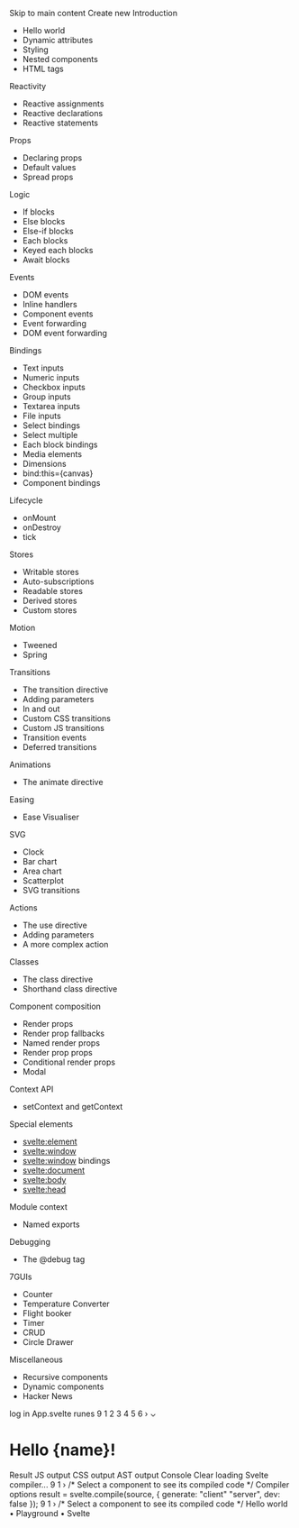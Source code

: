 Skip to main content
Create new Introduction
  * Hello world
  * Dynamic attributes
  * Styling
  * Nested components
  * HTML tags

Reactivity
  * Reactive assignments
  * Reactive declarations
  * Reactive statements

Props
  * Declaring props
  * Default values
  * Spread props

Logic
  * If blocks
  * Else blocks
  * Else-if blocks
  * Each blocks
  * Keyed each blocks
  * Await blocks

Events
  * DOM events
  * Inline handlers
  * Component events
  * Event forwarding
  * DOM event forwarding

Bindings
  * Text inputs
  * Numeric inputs
  * Checkbox inputs
  * Group inputs
  * Textarea inputs
  * File inputs
  * Select bindings
  * Select multiple
  * Each block bindings
  * Media elements
  * Dimensions
  * bind:this={canvas}
  * Component bindings

Lifecycle
  * onMount
  * onDestroy
  * tick

Stores
  * Writable stores
  * Auto-subscriptions
  * Readable stores
  * Derived stores
  * Custom stores

Motion
  * Tweened
  * Spring

Transitions
  * The transition directive
  * Adding parameters
  * In and out
  * Custom CSS transitions
  * Custom JS transitions
  * Transition events
  * Deferred transitions

Animations
  * The animate directive

Easing
  * Ease Visualiser

SVG
  * Clock
  * Bar chart
  * Area chart
  * Scatterplot
  * SVG transitions

Actions
  * The use directive
  * Adding parameters
  * A more complex action

Classes
  * The class directive
  * Shorthand class directive

Component composition
  * Render props
  * Render prop fallbacks
  * Named render props
  * Render prop props
  * Conditional render props
  * Modal

Context API
  * setContext and getContext

Special elements
  * <svelte:element>
  * <svelte:window>
  * <svelte:window> bindings
  * <svelte:document>
  * <svelte:body>
  * <svelte:head>

Module context
  * Named exports

Debugging
  * The @debug tag

7GUIs
  * Counter
  * Temperature Converter
  * Flight booker
  * Timer
  * CRUD
  * Circle Drawer

Miscellaneous
  * Recursive components
  * Dynamic components
  * Hacker News


log in
App.svelte
runes
9
1
2
3
4
5
6
›
⌄
<script>
let name = 'world';
</script>
<h1>Hello {name}!</h1>
Result JS output CSS output AST output
Console Clear
loading Svelte compiler...
9
1
›
/* Select a component to see its compiled code */
Compiler options
result = svelte.compile(source, { 
generate: "client" "server",
dev: false });
9
1
›
/* Select a component to see its compiled code */
Hello world • Playground • Svelte
